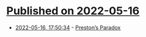 # [Published on 2022-05-16](index.md)

* [2022-05-16, 17:50:34](https://news.ycombinator.com/item?id=31401006) - [Preston’s Paradox](https://www.allendowney.com/blog/2022/05/16/prestons-paradox/)

